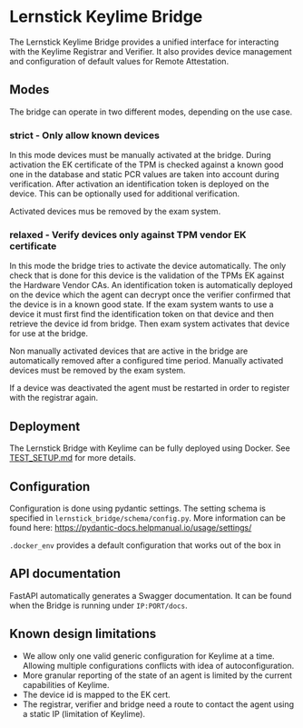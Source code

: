 # Lernstick Keylime Bridge
The Lernstick Keylime Bridge provides a unified interface for interacting with the Keylime Registrar and Verifier.
It also provides device management and configuration of default values for Remote Attestation. 

## Modes
The bridge can operate in two different modes, depending on the use case.

### strict - Only allow known devices
In this mode devices must be manually activated at the bridge.
During activation the EK certificate of the TPM is checked against a known good one in the database and static PCR 
values are taken into account during verification.
After activation an identification token is deployed on the device. 
This can be optionally used for additional verification. 

Activated devices mus be removed by the exam system.
### relaxed - Verify devices only against TPM vendor EK certificate
In this mode the bridge tries to activate the device automatically. 
The only check that is done for this device is the validation of the TPMs EK against the Hardware Vendor CAs. 
An identification token is automatically deployed on the device which the agent can decrypt once the verifier confirmed
that the device is in a known good state.
If the exam system wants to use a device it must first find the identification token on that device and then retrieve
the device id from bridge. Then exam system activates that device for use at the bridge.

Non manually activated devices that are active in the bridge are automatically removed after a configured time period.
Manually activated devices must be removed by the exam system. 

If a device was deactivated the agent must be restarted in order to register with the registrar again. 

## Deployment
The Lernstick Bridge with Keylime can be fully deployed using Docker.
See [TEST_SETUP.md](TEST_SETUP.md) for more details.

## Configuration
Configuration is done using pydantic settings. The setting schema is specified in `lernstick_bridge/schema/config.py`. 
More information can be found here: https://pydantic-docs.helpmanual.io/usage/settings/

`.docker_env` provides a default configuration that works out of the box in 

## API documentation
FastAPI automatically generates a Swagger documentation. 
It can be found when the Bridge is running under `IP:PORT/docs`.  

## Known design limitations
* We allow only one valid generic configuration for Keylime at a time. 
  Allowing multiple configurations conflicts with idea of autoconfiguration.
* More granular reporting of the state of an agent is limited by the current capabilities of Keylime.
* The device id is mapped to the EK cert.
* The registrar, verifier and bridge need a route to contact the agent using a static IP (limitation of Keylime).